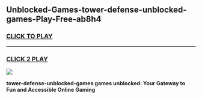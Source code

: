 
## Unblocked-Games-tower-defense-unblocked-games-Play-Free-ab8h4
<h3>
<a href="https://premium76.site?title=tower-defense-unblocked-games&ref=20M">CLICK TO PLAY</a></h3>
<hr>

<h3>
<a href="https://premium76.site?title=tower-defense-unblocked-games&ref=20M">CLICK 2 PLAY</a>
  
</h3>

<a href="https://premium76.site?title=tower-defense-unblocked-games&ref=19M"><img src="https://clearcache.store/games.png"></a>


**tower-defense-unblocked-games games unblocked: Your Gateway to Fun and Accessible Online Gaming**
